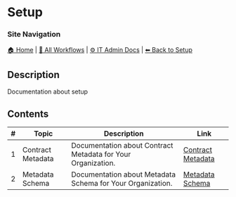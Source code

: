 <!-- description: Documentation about setup -->

# Setup

### Site Navigation
[🏠 Home](../../../../README.md) | [📂 All Workflows](../../../../users/users.md) | [⚙ IT Admin Docs](../../../../it-admins/README.md) | [⬅ Back to Setup](../README.md)

## Description
Documentation about setup

## Contents

| **#** | **Topic** | **Description** | **Link** |
|---|---|---|---|
| 1 | Contract Metadata | Documentation about Contract Metadata for Your Organization. | [Contract Metadata](contract-metadata.md) |
| 2 | Metadata Schema | Documentation about Metadata Schema for Your Organization. | [Metadata Schema](metadata-schema.md) |